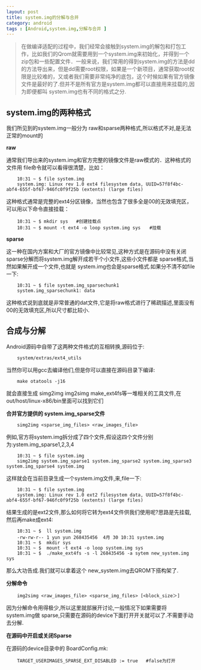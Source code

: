 ```yaml
---
layout: post
title: system.img的分解与合并
category: android
tags : [Android,system.img,分解与合并 ]
---
```


> 在做编译适配的过程中，我们经常会接触到system.img的解包和打包工作，比如我们的Qrom就需要用到一个system.img来初始化，并得到一个zip包和一些配置文件．一般来说，我们常用的得到system.img的方法是dd的方法导出来，但是dd需要root权限，如果是一个新项目，通常获取root权限是比较难的，又或者我们需要非常纯净的底包，这个时候如果有官方镜像文件是最好的了.但并不是所有官方是system.img都可以直接用来挂载的,因为即便都叫 system.img也有不同的格式之分.

system.img的两种格式
------

我们所见到的system.img一般分为 raw和sparse两种格式,所以格式不对,是无法正常的mount的

__raw__

通常我们导出来的system.img和官方完整的镜像文件是raw模式的．这种格式的文件用 file命令就可以看得很清楚，比如：

        10:31 ~ $ file system.img
        system.img: Linux rev 1.0 ext4 filesystem data, UUID=57f8f4bc-abf4-655f-bf67-946fc0f9f25b (extents) (large files)

这种格式通常是完整的ext4分区镜像，当然也包含了很多全是00的无效填充区，可以用以下命令直接挂载：

        10:31 ~ $ mkdir sys   #创建挂载点
        10:31 ~ $ mount -t ext4 -o loop system.img sys　　#挂载

__sparse__

这一种在国内方案和大厂的官方镜像中比较常见,这种方式是在源码中没有关闭sparse分解而将system.img解开成若干个小文件,这些小文件都是 sparse格式,当然如果解开成一个文件,也就是 system.img也会是sparse格式.如果分不清不如file一下:

        10:31 ~ $ file system.img_sparsechunk1
        system.img_sparsechunk1: data

这种格式说到底就是非常普通的dat文件,它是将raw格式进行了稀疏描述,里面没有00的无效填充区,所以尺寸都比较小.

合成与分解
----

Android源码中自带了这两种文件格式的互相转换,源码位于:

        system/extras/ext4_utils

当然你可以用gcc去编译他们,但是你可以直接在源码目录下编译:

        make otatools -j16

就会直接生成 simg2img img2simg make_ext4fs等一堆相关的工具文件,在out/host/linux-x86/bin里面可以找到它们


__合并官方提供的 system.img_sparse文件__

        simg2img <sparse_img_files> <raw_images_file>

例如,官方将system.img拆分成了四个文件,假设这四个文件分别为:ystem.img_sparse1,2,3,4

        10:31 ~ $ file system.img
        simg2img system.img_sparse1 system.img_sparse2 system.img_sparse3 system.img_sparse4 system.img

这样就会在当前目录生成一个system.img文件,来,file一下:

        10:31 ~ $ file system.img
        system.img: Linux rev 1.0 ext2 filesystem data, UUID=57f8f4bc-abf4-655f-bf67-946fc0f9f25b (extents) (large files)

 结果生成的是ext2文件,那么如何将它转为ext4文件供我们使用呢?思路是先挂载,然后再make成ext4:

        10:31 ~ $  ll system.img
        -rw-rw-r-- 1 yun yun 268435456  4月 30 10:31 system.img
        10:31 ~ $  mkdir sys
        10:31 ~ $  mount -t ext4 -o loop system.img sys
        10:31 ~ $  ./make_ext4fs -s -l 268435456 -a sytem new_system.img sys

那么大功告成.我们就可以拿着这个 new_system.img去QROM下搭构架了.

__分解命令__

        img2simg <raw_images_file> <sparse_img_files> [<block_size＞]

因为分解命令用得极少,所以这里就部展开讨论,一般情况下如果需要将 system.img做 sparse,只需要在源码的device下面打开开关就可以了.不需要手动去分解.

__在源码中开启或关闭Sparse__

在源码的device目录中的 BoardConfig.mk:

        TARGET_USERIMAGES_SPARSE_EXT_DISABLED := true   #false为打开



